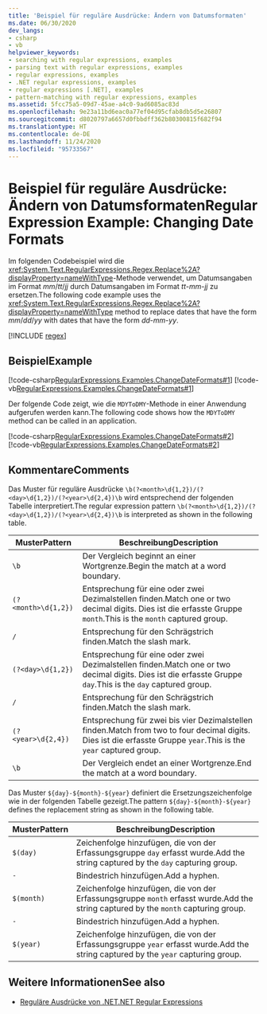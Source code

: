 ```yaml
---
title: 'Beispiel für reguläre Ausdrücke: Ändern von Datumsformaten'
ms.date: 06/30/2020
dev_langs:
- csharp
- vb
helpviewer_keywords:
- searching with regular expressions, examples
- parsing text with regular expressions, examples
- regular expressions, examples
- .NET regular expressions, examples
- regular expressions [.NET], examples
- pattern-matching with regular expressions, examples
ms.assetid: 5fcc75a5-09d7-45ae-a4c0-9ad6085ac83d
ms.openlocfilehash: 9e23a11bd6eac0a77ef04d95cfab8db5d5e26807
ms.sourcegitcommit: d8020797a6657d0fbbdff362b80300815f682f94
ms.translationtype: HT
ms.contentlocale: de-DE
ms.lasthandoff: 11/24/2020
ms.locfileid: "95733567"
---
```

# <a name="regular-expression-example-changing-date-formats"></a><span data-ttu-id="5e726-102">Beispiel für reguläre Ausdrücke: Ändern von Datumsformaten</span><span class="sxs-lookup"><span data-stu-id="5e726-102">Regular Expression Example: Changing Date Formats</span></span>

<span data-ttu-id="5e726-103">Im folgenden Codebeispiel wird die <xref:System.Text.RegularExpressions.Regex.Replace%2A?displayProperty=nameWithType>-Methode verwendet, um Datumsangaben im Format *mm*/*tt*/*jj* durch Datumsangaben im Format *tt*-*mm*-*jj* zu ersetzen.</span><span class="sxs-lookup"><span data-stu-id="5e726-103">The following code example uses the <xref:System.Text.RegularExpressions.Regex.Replace%2A?displayProperty=nameWithType> method to replace dates that have the form *mm*/*dd*/*yy* with dates that have the form *dd*-*mm*-*yy*.</span></span>  

[!INCLUDE [regex](../../../includes/regex.md)]

## <a name="example"></a><span data-ttu-id="5e726-104">Beispiel</span><span class="sxs-lookup"><span data-stu-id="5e726-104">Example</span></span>  

 [!code-csharp[RegularExpressions.Examples.ChangeDateFormats#1](../../../samples/snippets/csharp/VS_Snippets_CLR/RegularExpressions.Examples.ChangeDateFormats/cs/Example_ChangeDateFormats1.cs#1)]
 [!code-vb[RegularExpressions.Examples.ChangeDateFormats#1](../../../samples/snippets/visualbasic/VS_Snippets_CLR/RegularExpressions.Examples.ChangeDateFormats/vb/Example_ChangeDateFormats1.vb#1)]  
  
 <span data-ttu-id="5e726-105">Der folgende Code zeigt, wie die `MDYToDMY`-Methode in einer Anwendung aufgerufen werden kann.</span><span class="sxs-lookup"><span data-stu-id="5e726-105">The following code shows how the `MDYToDMY` method can be called in an application.</span></span>  
  
 [!code-csharp[RegularExpressions.Examples.ChangeDateFormats#2](../../../samples/snippets/csharp/VS_Snippets_CLR/RegularExpressions.Examples.ChangeDateFormats/cs/Example_ChangeDateFormats1.cs#2)]
 [!code-vb[RegularExpressions.Examples.ChangeDateFormats#2](../../../samples/snippets/visualbasic/VS_Snippets_CLR/RegularExpressions.Examples.ChangeDateFormats/vb/Example_ChangeDateFormats1.vb#2)]  
  
## <a name="comments"></a><span data-ttu-id="5e726-106">Kommentare</span><span class="sxs-lookup"><span data-stu-id="5e726-106">Comments</span></span>  

 <span data-ttu-id="5e726-107">Das Muster für reguläre Ausdrücke `\b(?<month>\d{1,2})/(?<day>\d{1,2})/(?<year>\d{2,4})\b` wird entsprechend der folgenden Tabelle interpretiert.</span><span class="sxs-lookup"><span data-stu-id="5e726-107">The regular expression pattern  `\b(?<month>\d{1,2})/(?<day>\d{1,2})/(?<year>\d{2,4})\b` is interpreted as shown in the following table.</span></span>  
  
|<span data-ttu-id="5e726-108">Muster</span><span class="sxs-lookup"><span data-stu-id="5e726-108">Pattern</span></span>|<span data-ttu-id="5e726-109">Beschreibung</span><span class="sxs-lookup"><span data-stu-id="5e726-109">Description</span></span>|  
|-------------|-----------------|  
|`\b`|<span data-ttu-id="5e726-110">Der Vergleich beginnt an einer Wortgrenze.</span><span class="sxs-lookup"><span data-stu-id="5e726-110">Begin the match at a word boundary.</span></span>|  
|`(?<month>\d{1,2})`|<span data-ttu-id="5e726-111">Entsprechung für eine oder zwei Dezimalstellen finden.</span><span class="sxs-lookup"><span data-stu-id="5e726-111">Match one or two decimal digits.</span></span> <span data-ttu-id="5e726-112">Dies ist die erfasste Gruppe `month`.</span><span class="sxs-lookup"><span data-stu-id="5e726-112">This is the `month` captured group.</span></span>|  
|`/`|<span data-ttu-id="5e726-113">Entsprechung für den Schrägstrich finden.</span><span class="sxs-lookup"><span data-stu-id="5e726-113">Match the slash mark.</span></span>|  
|`(?<day>\d{1,2})`|<span data-ttu-id="5e726-114">Entsprechung für eine oder zwei Dezimalstellen finden.</span><span class="sxs-lookup"><span data-stu-id="5e726-114">Match one or two decimal digits.</span></span> <span data-ttu-id="5e726-115">Dies ist die erfasste Gruppe `day`.</span><span class="sxs-lookup"><span data-stu-id="5e726-115">This is the `day` captured group.</span></span>|  
|`/`|<span data-ttu-id="5e726-116">Entsprechung für den Schrägstrich finden.</span><span class="sxs-lookup"><span data-stu-id="5e726-116">Match the slash mark.</span></span>|  
|`(?<year>\d{2,4})`|<span data-ttu-id="5e726-117">Entsprechung für zwei bis vier Dezimalstellen finden.</span><span class="sxs-lookup"><span data-stu-id="5e726-117">Match from two to four decimal digits.</span></span> <span data-ttu-id="5e726-118">Dies ist die erfasste Gruppe `year`.</span><span class="sxs-lookup"><span data-stu-id="5e726-118">This is the `year` captured group.</span></span>|  
|`\b`|<span data-ttu-id="5e726-119">Der Vergleich endet an einer Wortgrenze.</span><span class="sxs-lookup"><span data-stu-id="5e726-119">End the match at a word boundary.</span></span>|  
  
 <span data-ttu-id="5e726-120">Das Muster `${day}-${month}-${year}` definiert die Ersetzungszeichenfolge wie in der folgenden Tabelle gezeigt.</span><span class="sxs-lookup"><span data-stu-id="5e726-120">The pattern `${day}-${month}-${year}` defines the replacement string as shown in the following table.</span></span>  
  
|<span data-ttu-id="5e726-121">Muster</span><span class="sxs-lookup"><span data-stu-id="5e726-121">Pattern</span></span>|<span data-ttu-id="5e726-122">Beschreibung</span><span class="sxs-lookup"><span data-stu-id="5e726-122">Description</span></span>|  
|-------------|-----------------|  
|`$(day)`|<span data-ttu-id="5e726-123">Zeichenfolge hinzufügen, die von der Erfassungsgruppe `day` erfasst wurde.</span><span class="sxs-lookup"><span data-stu-id="5e726-123">Add the string captured by the `day` capturing group.</span></span>|  
|`-`|<span data-ttu-id="5e726-124">Bindestrich hinzufügen.</span><span class="sxs-lookup"><span data-stu-id="5e726-124">Add a hyphen.</span></span>|  
|`$(month)`|<span data-ttu-id="5e726-125">Zeichenfolge hinzufügen, die von der Erfassungsgruppe `month` erfasst wurde.</span><span class="sxs-lookup"><span data-stu-id="5e726-125">Add the string captured by the `month` capturing group.</span></span>|  
|`-`|<span data-ttu-id="5e726-126">Bindestrich hinzufügen.</span><span class="sxs-lookup"><span data-stu-id="5e726-126">Add a hyphen.</span></span>|  
|`$(year)`|<span data-ttu-id="5e726-127">Zeichenfolge hinzufügen, die von der Erfassungsgruppe `year` erfasst wurde.</span><span class="sxs-lookup"><span data-stu-id="5e726-127">Add the string captured by the `year` capturing group.</span></span>|  
  
## <a name="see-also"></a><span data-ttu-id="5e726-128">Weitere Informationen</span><span class="sxs-lookup"><span data-stu-id="5e726-128">See also</span></span>

- [<span data-ttu-id="5e726-129">Reguläre Ausdrücke von .NET</span><span class="sxs-lookup"><span data-stu-id="5e726-129">.NET Regular Expressions</span></span>](regular-expressions.md)

